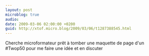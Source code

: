 ```yaml
---
layout: post
microblog: true
audio: 
date: 2009-03-06 02:00:00 +0200
guid: http://xtof.micro.blog/2009/03/06/t1287388545.html
---
```

Cherche microformateur prêt à tomber une maquette de page d'un #Twop50 pour me faire une idée et en discuter
